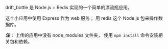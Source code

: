 drift_bottle 是 Node.js + Redis 实现的一个简单的漂流瓶应用。

这个小应用中使用 Express 作为 web 服务； 用 redis 这个 Node.js 包来操作数据库。

***注：*** 上传的应用中没有 node_modules 文件夹， 使用 `npm install` 命令安装相关包和依赖。
